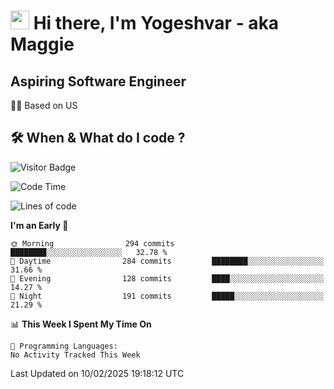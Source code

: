 <h1><img src="https://emojis.slackmojis.com/emojis/images/1531849430/4246/blob-sunglasses.gif?1531849430" width="30"/> Hi there, I'm Yogeshvar - aka Maggie</h1>

## Aspiring Software Engineer
🏂🏻  Based on US 

## 🛠 When & What do I code ?  

![Visitor Badge](https://visitor-badge.feriirawann.repl.co?username=yogeshvar&repo=yogeshvar&label=Visitors&style=plastic&color=%23457BFF&contentType=svg)

<!--START_SECTION:waka-->
![Code Time](http://img.shields.io/badge/Code%20Time-2%2C919%20hrs%2051%20mins-blue)

![Lines of code](https://img.shields.io/badge/From%20Hello%20World%20I%27ve%20Written-3.8%20million%20lines%20of%20code-blue)

**I'm an Early 🐤** 

```text
🌞 Morning                294 commits         ████████░░░░░░░░░░░░░░░░░   32.78 % 
🌆 Daytime                284 commits         ████████░░░░░░░░░░░░░░░░░   31.66 % 
🌃 Evening                128 commits         ████░░░░░░░░░░░░░░░░░░░░░   14.27 % 
🌙 Night                  191 commits         █████░░░░░░░░░░░░░░░░░░░░   21.29 % 
```


📊 **This Week I Spent My Time On** 

```text
💬 Programming Languages: 
No Activity Tracked This Week
```


 Last Updated on 10/02/2025 19:18:12 UTC
<!--END_SECTION:waka-->
